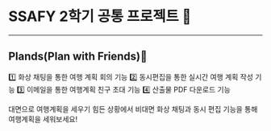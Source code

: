 # SSAFY 2학기 공통 프로젝트 🌈
---

## Plands(Plan with Friends)🚄

1️⃣ 화상 채팅을 통한 여행 계획 회의 기능
2️⃣ 동시편집을 통한 실시간 여행 계획 작성 기능
3️⃣ 이메일을 통한 여행계획 친구 초대 기능
4️⃣ 산출물 PDF 다운로드 기능 

대면으로 여행계획을 세우기 힘든 상황에서 비대면 화상 채팅과 동시 편집 기능을 통해 여행계획을 세워보세요!

<!--
**Here are some ideas to get you started:**
🙋‍♀️ A short introduction - what is your organization all about?
🌈 Contribution guidelines - how can the community get involved?
👩‍💻 Useful resources - where can the community find your docs? Is there anything else the community should know?
🍿 Fun facts - what does your team eat for breakfast?
🧙 Remember, you can do mighty things with the power of [Markdown](https://docs.github.com/github/writing-on-github/getting-started-with-writing-and-formatting-on-github/basic-writing-and-formatting-syntax)
-->
